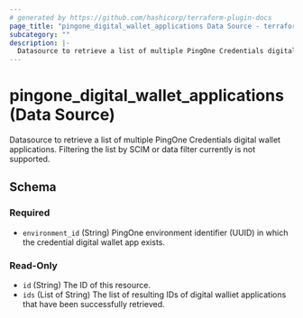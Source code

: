 ```yaml
---
# generated by https://github.com/hashicorp/terraform-plugin-docs
page_title: "pingone_digital_wallet_applications Data Source - terraform-provider-pingone"
subcategory: ""
description: |-
  Datasource to retrieve a list of multiple PingOne Credentials digital wallet applications.  Filtering the list by SCIM or data filter currently is not supported.
---
```


# pingone_digital_wallet_applications (Data Source)

Datasource to retrieve a list of multiple PingOne Credentials digital wallet applications.  Filtering the list by SCIM or data filter currently is not supported.



<!-- schema generated by tfplugindocs -->
## Schema

### Required

- `environment_id` (String) PingOne environment identifier (UUID) in which the credential digital wallet app exists.

### Read-Only

- `id` (String) The ID of this resource.
- `ids` (List of String) The list of resulting IDs of digital walliet applications that have been successfully retrieved.


